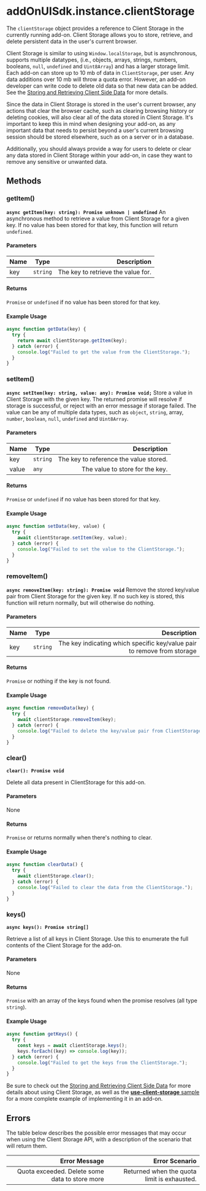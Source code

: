 # addOnUISdk.instance.clientStorage

The `clientStorage` object provides a reference to Client Storage in the currently running add-on. Client Storage allows you to store, retrieve, and delete persistent data in the user's current browser.

Client Storage is similar to using `Window.localStorage`, but is asynchronous, supports multiple datatypes, (i.e., objects, arrays, strings, numbers, booleans, `null`, `undefined` and `Uint8Array`) and has a larger storage limit. Each add-on can store up to 10 mb of data in `ClientStorage`, per user. Any data additions over 10 mb will throw a quota error. However, an add-on developer can write code to delete old data so that new data can be added. See the [Storing and Retrieving Client Side Data](../../guides/develop/how-to/local_data_management.md) for more details.

<InlineAlert slots="text1, text2" variant="info"/>

Since the data in Client Storage is stored in the user's current browser, any actions that clear the browser cache, such as clearing browsing history or deleting cookies, will also clear all of the data stored in Client Storage. It's important to keep this in mind when designing your add-on, as any important data that needs to persist beyond a user's current browsing session should be stored elsewhere, such as on a server or in a database.

Additionally, you should always provide a way for users to delete or clear any data stored in Client Storage within your add-on, in case they want to remove any sensitive or unwanted data.

## Methods

### getItem()

**`async getItem(key: string): Promise unknown | undefined`**
An asynchronous method to retrieve a value from Client Storage for a given key. If no value has been stored for that key, this function will return `undefined`.

#### Parameters

| Name | Type     |                        Description |
| ---- | -------- | ---------------------------------: |
| key  | `string` | The key to retrieve the value for. |

#### Returns

`Promise` or `undefined` if no value has been stored for that key.

#### Example Usage

```js
async function getData(key) {
  try {
    return await clientStorage.getItem(key);
  } catch (error) {
    console.log("Failed to get the value from the ClientStorage.");
  }
}
```

### setItem()

**`async setItem(key: string, value: any): Promise void;`**
Store a value in Client Storage with the given key. The returned promise will resolve if storage is successful, or reject with an error message if storage failed. The value can be any of multiple data types, such as `object`, `string`, array, `number`, `boolean`, `null`, `undefined` and `Uint8Array`.

#### Parameters

| Name  | Type     |                            Description |
| ----- | -------- | -------------------------------------: |
| key   | `string` | The key to reference the value stored. |
| value | `any`    |        The value to store for the key. |

#### Returns

`Promise` or `undefined` if no value has been stored for that key.

#### Example Usage

```js
async function setData(key, value) {
  try {
    await clientStorage.setItem(key, value);
  } catch (error) {
    console.log("Failed to set the value to the ClientStorage.");
  }
}
```

### removeItem()

**`async removeItem(key: string): Promise void`**
Remove the stored key/value pair from Client Storage for the given key. If no such key is stored, this function will return normally, but will otherwise do nothing.

#### Parameters

| Name | Type     |                                                             Description |
| ---- | -------- | ----------------------------------------------------------------------: |
| key  | `string` | The key indicating which specific key/value pair to remove from storage |

#### Returns

`Promise` or nothing if the key is not found.

#### Example Usage

```js
async function removeData(key) {
  try {
    await clientStorage.removeItem(key);
  } catch (error) {
    console.log("Failed to delete the key/value pair from ClientStorage.");
  }
}
```

### clear()

**`clear(): Promise void`**

Delete all data present in ClientStorage for this add-on.

#### Parameters

None

#### Returns

`Promise` or returns normally when there's nothing to clear.

#### Example Usage

```js
async function clearData() {
  try {
    await clientStorage.clear();
  } catch (error) {
    console.log("Failed to clear the data from the ClientStorage.");
  }
}
```

### keys()

**`async keys(): Promise string[]`**

Retrieve a list of all keys in Client Storage. Use this to enumerate the full contents of the Client Storage for the add-on.

#### Parameters

None

#### Returns

`Promise` with an array of the keys found when the promise resolves (all type `string`).

#### Example Usage

```js
async function getKeys() {
  try {
    const keys = await clientStorage.keys();
    keys.forEach((key) => console.log(key));
  } catch (error) {
    console.log("Failed to get the keys from the ClientStorage.");
  }
}
```

<InlineAlert slots="text" variant="info"/>

Be sure to check out the [Storing and Retrieving Client Side Data](../../guides/develop/how-to/local_data_management.md) for more details about using Client Storage, as well as the [**use-client-storage** sample](../../samples.md) for a more complete example of implementing it in an add-on.

## Errors

The table below describes the possible error messages that may occur when using the Client Storage API, with a description of the scenario that will return them.

|                                  Error Message |                              Error Scenario |
| ---------------------------------------------: | ------------------------------------------: |
| Quota exceeded. Delete some data to store more | Returned when the quota limit is exhausted. |
